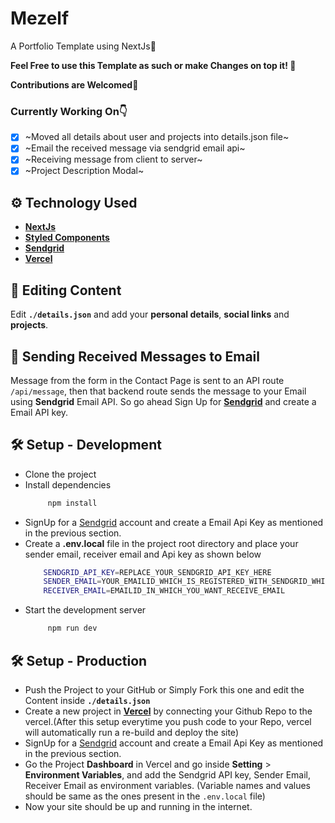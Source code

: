 # Mezelf
A Portfolio Template using NextJs🖤

**Feel Free to use this Template as such or make Changes on top it! 🚀**

**Contributions are Welcomed💙**

### Currently Working On👇
- [x] ~Moved all details about user and projects into details.json file~
- [x] ~Email the received message via sendgrid email api~
- [x] ~Receiving message from client to server~
- [x] ~Project Description Modal~

## ⚙ Technology Used
* **[NextJs](https://nextjs.org/)**
* **[Styled Components](https://styled-components.com/)**
* **[Sendgrid](https://sendgrid.com/solutions/email-api/)**
* **[Vercel](https://vercel.com/)**

## 📝 Editing Content
 Edit **`./details.json`** and add your **personal details**, **social links** and **projects**.

## 📧 Sending Received Messages to Email
Message from the form in the Contact Page is sent to an API route `/api/message`, then that backend route sends the message to your Email using **Sendgrid** Email API. So go ahead Sign Up for **[Sendgrid](https://sendgrid.com/solutions/email-api/)** and create a Email API key.

## 🛠 Setup - Development
- Clone the project
- Install dependencies
   ```sh
        npm install
   ```
- SignUp for a [Sendgrid](https://sendgrid.com/solutions/email-api/) account and create a Email Api Key as mentioned in the previous section.
- Create a **.env.local** file in the project root directory and place your sender email, receiver email and Api key as shown below
    ```sh
        SENDGRID_API_KEY=REPLACE_YOUR_SENDGRID_API_KEY_HERE
        SENDER_EMAIL=YOUR_EMAILID_WHICH_IS_REGISTERED_WITH_SENDGRID_WHILE_CREATING_API_KEY
        RECEIVER_EMAIL=EMAILID_IN_WHICH_YOU_WANT_RECEIVE_EMAIL
    ```
- Start the development server
   ```sh
        npm run dev
   ```
   
## 🛠 Setup - Production
- Push the Project to your GitHub or Simply Fork this one and edit the Content inside **`./details.json`**
- Create a new project in **[Vercel](https://vercel.com/)** by connecting your Github Repo to the vercel.(After this setup everytime you push code to your Repo, vercel will automatically run a re-build and deploy the site)
- SignUp for a [Sendgrid](https://sendgrid.com/solutions/email-api/) account and create a Email Api Key as mentioned in the previous section.
- Go the Project **Dashboard** in Vercel and go inside **Setting** > **Environment Variables**, and add the Sendgrid API key, Sender Email, Receiver Email as environment variables. (Variable names and values should be same as the ones present in the `.env.local` file)
- Now your site should be up and running in the internet.
